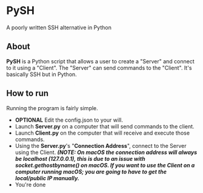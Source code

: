 # PySH
A poorly written SSH alternative in Python

## About
**PySH** is a Python script that allows a user to create a "Server" and connect to it using a "Client". The "Server" can send commands to the "Client". It's basically SSH but in Python.

## How to run
Running the program is fairly simple.
* **OPTIONAL** Edit the config.json to your will.
* Launch **Server.py** on a computer that will send commands to the client.
* Launch **Client.py** on the computer that will receive and execute those commands.
* Using the **Server.py**'s "**Connection Address**", connect to the Server using the Client.
***(NOTE: On macOS the connection address will always be localhost (127.0.0.1), this is due to an issue with socket.gethostbyname() on macOS. If you want to use the Client on a computer running macOS; you are going to have to get the local/public IP manually.***
* You're done

